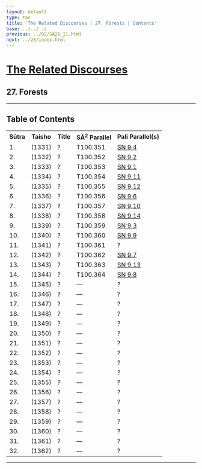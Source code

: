 ```yaml
---
layout: default
type: toc
title: 'The Related Discourses | 27. Forests | Contents'
base: ../../../
previous: ../02/SA26_11.html
next: ../28/index.html
---
```


<h1><a href="../index.html">The Related Discourses</a></h1>
<h2>27. Forests</h2>

<hr/>

<h2>Table of Contents</h2>

<table class="ma-toc">
  <th>Sūtra</th>
  <th>Taisho</th>
  <th>Title</th>
  <th>SĀ<sup>2</sup> Parallel</th>
  <th>Pali Parallel(s)</th>

  <tr>
    <td>1.</td>
    <td>(1331)</td>
    <td><a href="SA27_1.html"></a>?</td>
    <td>T100.351</td>
    <td><a href="https://suttacentral.net/sn9.4" target="_blank">SN 9.4</a></td>
  </tr>
  <tr>
    <td>2.</td>
    <td>(1332)</td>
    <td><a href="SA27_2.html"></a>?</td>
    <td>T100.352</td>
    <td><a href="https://suttacentral.net/sn9.2" target="_blank">SN 9.2</a></td>
  </tr>
  <tr>
    <td>3.</td>
    <td>(1333)</td>
    <td><a href="SA27_3.html"></a>?</td>
    <td>T100.353</td>
    <td><a href="https://suttacentral.net/sn9.1" target="_blank">SN 9.1</a></td>
  </tr>
  <tr>
    <td>4.</td>
    <td>(1334)</td>
    <td><a href="SA27_4.html"></a>?</td>
    <td>T100.354</td>
    <td><a href="https://suttacentral.net/sn9.11" target="_blank">SN 9.11</a></td>
  </tr>
  <tr>
    <td>5.</td>
    <td>(1335)</td>
    <td><a href="SA27_5.html"></a>?</td>
    <td>T100.355</td>
    <td><a href="https://suttacentral.net/sn9.12" target="_blank">SN 9.12</a></td>
  </tr>
  <tr>
    <td>6.</td>
    <td>(1336)</td>
    <td><a href="SA27_6.html"></a>?</td>
    <td>T100.356</td>
    <td><a href="https://suttacentral.net/sn9.6" target="_blank">SN 9.6</a></td>
  </tr>
  <tr>
    <td>7.</td>
    <td>(1337)</td>
    <td><a href="SA27_7.html"></a>?</td>
    <td>T100.357</td>
    <td><a href="https://suttacentral.net/sn9.10" target="_blank">SN 9.10</a></td>
  </tr>
  <tr>
    <td>8.</td>
    <td>(1338)</td>
    <td><a href="SA27_8.html"></a>?</td>
    <td>T100.358</td>
    <td><a href="https://suttacentral.net/sn9.14" target="_blank">SN 9.14</a></td>
  </tr>
  <tr>
    <td>9.</td>
    <td>(1339)</td>
    <td><a href="SA27_9.html"></a>?</td>
    <td>T100.359</td>
    <td><a href="https://suttacentral.net/sn9.3" target="_blank">SN 9.3</a></td>
  </tr>
  <tr>
    <td>10.</td>
    <td>(1340)</td>
    <td><a href="SA27_10.html"></a>?</td>
    <td>T100.360</td>
    <td><a href="https://suttacentral.net/sn9.9" target="_blank">SN 9.9</a></td>
  </tr>
  <tr>
    <td>11.</td>
    <td>(1341)</td>
    <td><a href="SA27_11.html"></a>?</td>
    <td>T100.361</td>
    <td><a href="https://suttacentral.net/" target="_blank"></a>?</td>
  </tr>
  <tr>
    <td>12.</td>
    <td>(1342)</td>
    <td><a href="SA27_12.html"></a>?</td>
    <td>T100.362</td>
    <td><a href="https://suttacentral.net/sn9.7" target="_blank">SN 9.7</a></td>
  </tr>
  <tr>
    <td>13.</td>
    <td>(1343)</td>
    <td><a href="SA27_13.html"></a>?</td>
    <td>T100.363</td>
    <td><a href="https://suttacentral.net/sn9.13" target="_blank">SN 9.13</a></td>
  </tr>
  <tr>
    <td>14.</td>
    <td>(1344)</td>
    <td><a href="SA27_14.html"></a>?</td>
    <td>T100.364</td>
    <td><a href="https://suttacentral.net/sn9.8" target="_blank">SN 9.8</a></td>
  </tr>
  <tr>
    <td>15.</td>
    <td>(1345)</td>
    <td><a href="SA27_15.html"></a>?</td>
    <td>—</td>
    <td><a href="https://suttacentral.net/" target="_blank"></a>?</td>
  </tr>
  <tr>
    <td>16.</td>
    <td>(1346)</td>
    <td><a href="SA27_16.html"></a>?</td>
    <td>—</td>
    <td><a href="https://suttacentral.net/" target="_blank"></a>?</td>
  </tr>
  <tr>
    <td>17.</td>
    <td>(1347)</td>
    <td><a href="SA27_17.html"></a>?</td>
    <td>—</td>
    <td><a href="https://suttacentral.net/" target="_blank"></a>?</td>
  </tr>
  <tr>
    <td>18.</td>
    <td>(1348)</td>
    <td><a href="SA27_18.html"></a>?</td>
    <td>—</td>
    <td><a href="https://suttacentral.net/" target="_blank"></a>?</td>
  </tr>
  <tr>
    <td>19.</td>
    <td>(1349)</td>
    <td><a href="SA27_19.html"></a>?</td>
    <td>—</td>
    <td><a href="https://suttacentral.net/" target="_blank"></a>?</td>
  </tr>
  <tr>
    <td>20.</td>
    <td>(1350)</td>
    <td><a href="SA27_20.html"></a>?</td>
    <td>—</td>
    <td><a href="https://suttacentral.net/" target="_blank"></a>?</td>
  </tr>
  <tr>
    <td>21.</td>
    <td>(1351)</td>
    <td><a href="SA27_21.html"></a>?</td>
    <td>—</td>
    <td><a href="https://suttacentral.net/" target="_blank"></a>?</td>
  </tr>
  <tr>
    <td>22.</td>
    <td>(1352)</td>
    <td><a href="SA27_22.html"></a>?</td>
    <td>—</td>
    <td><a href="https://suttacentral.net/" target="_blank"></a>?</td>
  </tr>
  <tr>
    <td>23.</td>
    <td>(1353)</td>
    <td><a href="SA27_23.html"></a>?</td>
    <td>—</td>
    <td><a href="https://suttacentral.net/" target="_blank"></a>?</td>
  </tr>
  <tr>
    <td>24.</td>
    <td>(1354)</td>
    <td><a href="SA27_24.html"></a>?</td>
    <td>—</td>
    <td><a href="https://suttacentral.net/" target="_blank"></a>?</td>
  </tr>
  <tr>
    <td>25.</td>
    <td>(1355)</td>
    <td><a href="SA27_25.html"></a>?</td>
    <td>—</td>
    <td><a href="https://suttacentral.net/" target="_blank"></a>?</td>
  </tr>
  <tr>
    <td>26.</td>
    <td>(1356)</td>
    <td><a href="SA27_26.html"></a>?</td>
    <td>—</td>
    <td><a href="https://suttacentral.net/" target="_blank"></a>?</td>
  </tr>
  <tr>
    <td>27.</td>
    <td>(1357)</td>
    <td><a href="SA27_27.html"></a>?</td>
    <td>—</td>
    <td><a href="https://suttacentral.net/" target="_blank"></a>?</td>
  </tr>
  <tr>
    <td>28.</td>
    <td>(1358)</td>
    <td><a href="SA27_28.html"></a>?</td>
    <td>—</td>
    <td><a href="https://suttacentral.net/" target="_blank"></a>?</td>
  </tr>
  <tr>
    <td>29.</td>
    <td>(1359)</td>
    <td><a href="SA27_29.html"></a>?</td>
    <td>—</td>
    <td><a href="https://suttacentral.net/" target="_blank"></a>?</td>
  </tr>
  <tr>
    <td>30.</td>
    <td>(1360)</td>
    <td><a href="SA27_30.html"></a>?</td>
    <td>—</td>
    <td><a href="https://suttacentral.net/" target="_blank"></a>?</td>
  </tr>
  <tr>
    <td>31.</td>
    <td>(1361)</td>
    <td><a href="SA27_31.html"></a>?</td>
    <td>—</td>
    <td><a href="https://suttacentral.net/" target="_blank"></a>?</td>
  </tr>
  <tr>
    <td>32.</td>
    <td>(1362)</td>
    <td><a href="SA27_32.html"></a>?</td>
    <td>—</td>
    <td><a href="https://suttacentral.net/" target="_blank"></a>?</td>
  </tr>
</table>

<hr/>